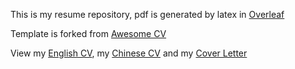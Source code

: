 This is my resume repository, pdf is generated by latex in [Overleaf](https://www.overleaf.com/)

Template is forked from [Awesome CV](https://github.com/posquit0/Awesome-CV)

View my [English CV](https://github.com/Zhayu517/Resume/blob/main/Zhaoyu_Zhang_Resume.pdf), my [Chinese CV](https://github.com/Zhayu517/Resume/blob/main/Zhaoyu_Zhang_Resume_CN.pdf) and my [Cover Letter](https://github.com/Zhayu517/Resume/blob/main/Zhaoyu_Zhang_Cover_Letter.pdf)
